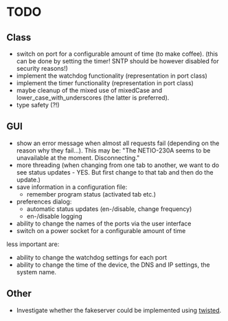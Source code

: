 TODO
====

Class
-----

* switch on port for a configurable amount of time (to make coffee).
  (this can be done by setting the timer! SNTP should be however disabled for security reasons!)
* implement the watchdog functionality (representation in port class)
* implement the timer functionality (representation in port class)
* maybe cleanup of the mixed use of mixedCase and lower_case_with_underscores
  (the latter is preferred).
* type safety (?!)

GUI
---

* show an error message when almost all requests fail
  (depending on the reason why they fail...). This may be:
  "The NETIO-230A seems to be unavailable at the moment. Disconnecting."
* more threading (when changing from one tab to another, we want to do see
  status updates - YES. But first change to that tab and then do the update.)
* save information in a configuration file:
  * remember program status (activated tab etc.)
* preferences dialog:
  * automatic status updates (en-/disable, change frequency)
  * en-/disable logging
* ability to change the names of the ports via the user interface
* switch on a power socket for a configurable amount of time

less important are:

* ability to change the watchdog settings for each port
* ability to change the time of the device, the DNS and IP settings, the system name.

Other
-----

* Investigate whether the fakeserver could be implemented using [twisted](http://twistedmatrix.com).

